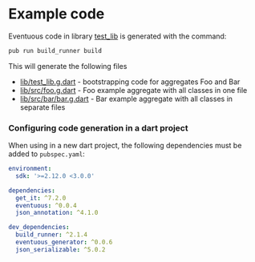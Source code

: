 # Example code

Eventuous code in library [test_lib](lib/test_lib.dart) is generated with the command:
```bash
pub run build_runner build
```

This will generate the following files

* [lib/test_lib.g.dart](lib/test_lib.g.dart) - bootstrapping code for aggregates Foo and Bar
* [lib/src/foo.g.dart](lib/src/foo.g.dart) - Foo example aggregate with all classes in one file
* [lib/src/bar/bar.g.dart](lib/src/bar) - Bar example aggregate with all classes in separate files

### Configuring code generation in a dart project 

When using in a new dart project, the following dependencies must be added to `pubspec.yaml`:

```yaml
environment:
  sdk: '>=2.12.0 <3.0.0'

dependencies:
  get_it: ^7.2.0
  eventuous: ^0.0.4
  json_annotation: ^4.1.0

dev_dependencies:
  build_runner: ^2.1.4
  eventuous_generator: ^0.0.6
  json_serializable: ^5.0.2
```
